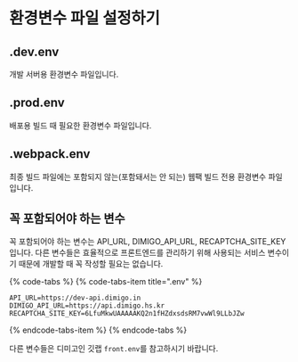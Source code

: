 # 환경변수 파일 설정하기

## .dev.env
개발 서버용 환경변수 파일입니다.

## .prod.env
배포용 빌드 때 필요한 환경변수 파일입니다.

## .webpack.env
최종 빌드 파일에는 포함되지 않는\(포함돼서는 안 되는\) 웹팩 빌드 전용 환경변수 파일입니다.

## 꼭 포함되어야 하는 변수
꼭 포함되어야 하는 변수는 API_URL, DIMIGO_API_URL, RECAPTCHA_SITE_KEY 입니다. 다른 변수들은 효율적으로 프론트엔드를 관리하기 위해 사용되는 서비스 변수이기 때문에 개발할 때 꼭 작성할 필요는 없습니다.

{% code-tabs %}
{% code-tabs-item title=".env" %}
```dotenv
API_URL=https://dev-api.dimigo.in
DIMIGO_API_URL=https://api.dimigo.hs.kr
RECAPTCHA_SITE_KEY=6LfuMkwUAAAAAKQ2n1fHZdxsdsRM7vwWl9LLbJZw
```
{% endcode-tabs-item %}
{% endcode-tabs %}

다른 변수들은 디미고인 깃랩 ```front.env```를 참고하시기 바랍니다.
